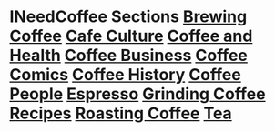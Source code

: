 # INeedCoffee Sections [Brewing Coffee](https://ineedcoffee.com/section/brewing-coffee/) [Cafe Culture](https://ineedcoffee.com/section/cafe-culture/) [Coffee and Health](https://ineedcoffee.com/section/coffee-health/) [Coffee Business](https://ineedcoffee.com/section/coffee-business/) [Coffee Comics](https://ineedcoffee.com/section/coffee-comics/) [Coffee History](https://ineedcoffee.com/section/coffee-history/) [Coffee People](https://ineedcoffee.com/section/coffee-people/) [Espresso](https://ineedcoffee.com/section/espresso/) [Grinding Coffee](https://ineedcoffee.com/section/grinding-coffee/) [Recipes](https://ineedcoffee.com/section/coffee-recipes/) [Roasting Coffee](https://ineedcoffee.com/section/roasting-coffee/) [Tea](https://ineedcoffee.com/section/tea/)